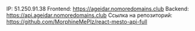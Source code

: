 IP:  51.250.91.38
Frontend:  https://ageidar.nomoredomains.club
Backend: https://api.ageidar.nomoredomains.club
Ссылка на репозиторий: https://github.com/MorphineMePlz/react-mesto-api-full
